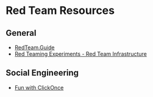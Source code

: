 # Red Team Resources

## General
- [RedTeam.Guide](https://redteam.guide/docs/)
- [Red Teaming Experiments - Red Team Infrastructure](https://www.ired.team/offensive-security/red-team-infrastructure)

## Social Engineering
- [Fun with ClickOnce](http://blog.redxorblue.com/2020/07/one-click-to-compromise-fun-with.html)